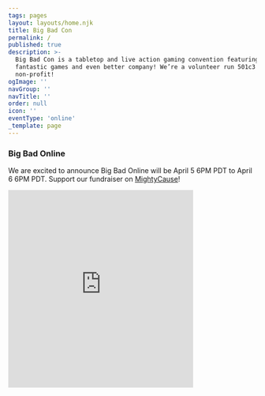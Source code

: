 ```yaml
---
tags: pages
layout: layouts/home.njk
title: Big Bad Con
permalink: /
published: true
description: >-
  Big Bad Con is a tabletop and live action gaming convention featuring
  fantastic games and even better company! We’re a volunteer run 501c3
  non-profit!
ogImage: ''
navGroup: ''
navTitle: ''
order: null
icon: ''
eventType: 'online'
_template: page
---
```


### Big Bad Online

We are excited to announce Big Bad Online will be April 5 6PM PDT to April 6 6PM PDT. Support our fundraiser on [MightyCause](https://www.mightycause.com/story/Bigbadonline2024)! 

<iframe width="375" height="400"
    src="https://www.mightycause.com/forms/Bigbadonline2024?id=h6jslf&embed=tile"
    scrolling="no" marginHeight="0" marginWidth="0" frameBorder="0" class="bg-transparent rounded"></iframe>

<!--### Big Bad Con is complete!

Thank you all for your incredible support. Stay tuned for information about Big Bad Online and Big Bad Con in 2024.

## Big Bad Con 2023

Dates: September 28 - October 1

**Hyatt Regency San Francisco Airport**\
1333 Old Bayshore Hwy\
Burlingame, CA 94010

Event submissions, Games on Demand, and volunteer signs ups are open now! Badges are available through our crowdfunding starting June 6, 2023!

[Follow the Campaign](https://www.backerkit.com/call_to_action/79ab90a4-9eed-4b37-a417-01692df6f57c/landing){.icon-calendar-clock}


Big Bad Con is a tabletop gaming convention focused on supporting gamers from marginalized backgrounds and nurturing a space to grow the gaming community by hosting a convention that is as physically, socially, and financially accessible as possible.

-->
